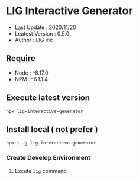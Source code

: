 # LIG Interactive Generator
 
- Last Update : 2020/11/20
- Leatest Version : 0.5.0
- Author : LIG inc
 
## Require 
 
- Node : ^8.17.0
- NPM : ^6.13.4 

## Execute latest version
``` npx lig-interactive-generator ``` 

## Install local ( not prefer )
 
``` npm i -g lig-interactive-generator ``` 
 
### Create Develop Environment 

1. Excute ```lig``` command. 